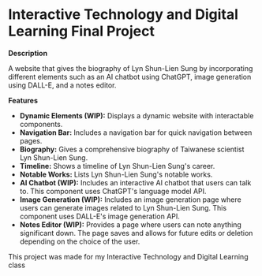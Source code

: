 # Interactive Technology and Digital Learning Final Project

**Description**

A website that gives the biography of Lyn Shun-Lien Sung by incorporating different elements such as an AI chatbot using ChatGPT, image generation using DALL-E, and a notes editor.

**Features**

* **Dynamic Elements (WIP):** Displays a dynamic website with interactable components.
* **Navigation Bar:** Includes a navigation bar for quick navigation between pages.
* **Biography:** Gives a comprehensive biography of Taiwanese scientist Lyn Shun-Lien Sung.
* **Timeline:** Shows a timeline of Lyn Shun-Lien Sung's career.
* **Notable Works:** Lists Lyn Shun-Lien Sung's notable works.
* **AI Chatbot (WIP):** Includes an interactive AI chatbot that users can talk to. This component uses ChatGPT's language model API.
* **Image Generation (WIP):** Includes an image generation page where users can generate images related to Lyn Shun-Lien Sung. This component uses DALL-E's image generation API.
* **Notes Editor (WIP):** Provides a page where users can note anything significant down. The page saves and allows for future edits or deletion depending on the choice of the user.

This project was made for my Interactive Technology and Digital Learning class
